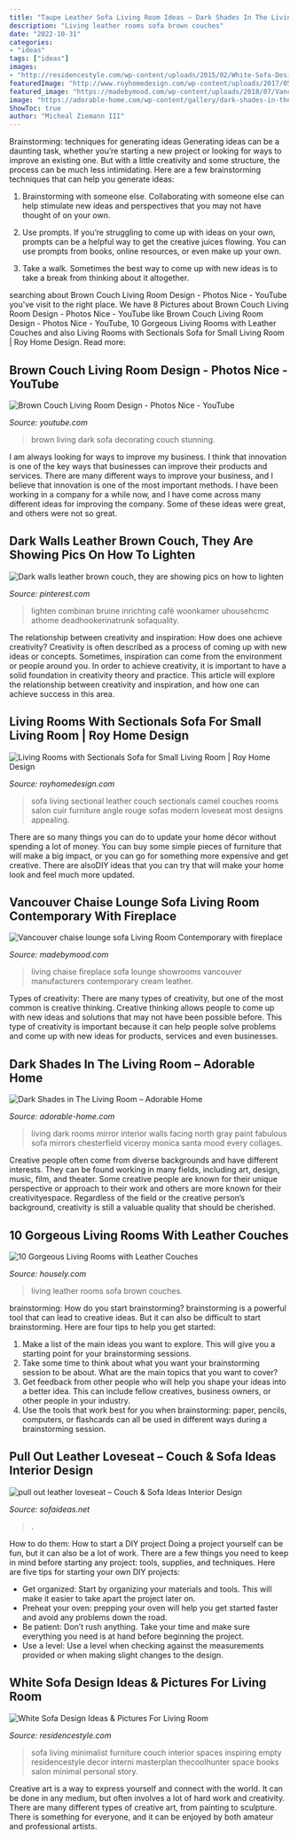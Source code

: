 ```yaml
---
title: "Taupe Leather Sofa Living Room Ideas ~ Dark Shades In The Living Room – Adorable Home"
description: "Living leather rooms sofa brown couches"
date: "2022-10-31"
categories:
- "ideas"
tags: ["ideas"]
images:
- "http://residencestyle.com/wp-content/uploads/2015/02/White-Sofa-Design.jpg"
featuredImage: "http://www.royhomedesign.com/wp-content/uploads/2017/05/modern-living-rooms-red-leather-sectionals-couch-with-loveseat-design.jpg"
featured_image: "https://madebymood.com/wp-content/uploads/2018/07/Vancouver-chaise-lounge-sofa-Living-Room-Contemporary-with-fireplace-manufacturers-and-showrooms-lights-above.jpg"
image: "https://adorable-home.com/wp-content/gallery/dark-shades-in-the-living-room/dark-shades-in-the-living-room-7.jpg"
ShowToc: true
author: "Micheal Ziemann III"
---
```



Brainstorming: techniques for generating ideas
Generating ideas can be a daunting task, whether you’re starting a new project or looking for ways to improve an existing one. But with a little creativity and some structure, the process can be much less intimidating.
Here are a few brainstorming techniques that can help you generate ideas:

1. Brainstorming with someone else. Collaborating with someone else can help stimulate new ideas and perspectives that you may not have thought of on your own.

2. Use prompts. If you’re struggling to come up with ideas on your own, prompts can be a helpful way to get the creative juices flowing. You can use prompts from books, online resources, or even make up your own.

3. Take a walk. Sometimes the best way to come up with new ideas is to take a break from thinking about it altogether.

	

		
searching about Brown Couch Living Room Design - Photos Nice - YouTube you've visit to the right place. We have 8 Pictures about Brown Couch Living Room Design - Photos Nice - YouTube like Brown Couch Living Room Design - Photos Nice - YouTube, 10 Gorgeous Living Rooms with Leather Couches and also Living Rooms with Sectionals Sofa for Small Living Room | Roy Home Design. Read more:
		
    
## Brown Couch Living Room Design - Photos Nice - YouTube

<img loading=lazy src="https://i.ytimg.com/vi/PKreFzHFwbs/maxresdefault.jpg" onerror="this.onerror=null;this.src='https://tse4.mm.bing.net/th?id=OIP.y9UAQ9KcjoQJXfS3S19KAQHaEK&amp;pid=15.1';" alt="Brown Couch Living Room Design - Photos Nice - YouTube">

_Source: youtube.com_

>brown living dark sofa decorating couch stunning. 

	

I am always looking for ways to improve my business. I think that innovation is one of the key ways that businesses can improve their products and services. There are many different ways to improve your business, and I believe that innovation is one of the most important methods. I have been working in a company for a while now, and I have come across many different ideas for improving the company. Some of these ideas were great, and others were not so great.

    
## Dark Walls Leather Brown Couch, They Are Showing Pics On How To Lighten

<img loading=lazy src="https://i.pinimg.com/originals/e8/07/fd/e807fd8b6accd7943bac56ea862af729.jpg" onerror="this.onerror=null;this.src='https://tse4.mm.bing.net/th?id=OIP.fVCQEMhiopr-v8otYqOGugHaJ4&amp;pid=15.1';" alt="Dark walls leather brown couch, they are showing pics on how to lighten">

_Source: pinterest.com_

>lighten combinan bruine inrichting café woonkamer uhousehcmc athome deadhookerinatrunk sofaquality. 

	

The relationship between creativity and inspiration: How does one achieve creativity?
Creativity is often described as a process of coming up with new ideas or concepts. Sometimes, inspiration can come from the environment or people around you. In order to achieve creativity, it is important to have a solid foundation in creativity theory and practice. This article will explore the relationship between creativity and inspiration, and how one can achieve success in this area.

    
## Living Rooms With Sectionals Sofa For Small Living Room | Roy Home Design

<img loading=lazy src="http://www.royhomedesign.com/wp-content/uploads/2017/05/modern-living-rooms-red-leather-sectionals-couch-with-loveseat-design.jpg" onerror="this.onerror=null;this.src='https://tse3.mm.bing.net/th?id=OIP.lApQ3EFAb40s10-lE2WbIgHaF-&amp;pid=15.1';" alt="Living Rooms with Sectionals Sofa for Small Living Room | Roy Home Design">

_Source: royhomedesign.com_

>sofa living sectional leather couch sectionals camel couches rooms salon cuir furniture angle rouge sofas modern loveseat most designs appealing. 

	

There are so many things you can do to update your home décor without spending a lot of money. You can buy some simple pieces of furniture that will make a big impact, or you can go for something more expensive and get creative. There are alsoDIY ideas that you can try that will make your home look and feel much more updated.

    
## Vancouver Chaise Lounge Sofa Living Room Contemporary With Fireplace

<img loading=lazy src="https://madebymood.com/wp-content/uploads/2018/07/Vancouver-chaise-lounge-sofa-Living-Room-Contemporary-with-fireplace-manufacturers-and-showrooms-lights-above.jpg" onerror="this.onerror=null;this.src='https://tse1.mm.bing.net/th?id=OIP.iUJlcmeBX11bdNqh7CZRdAHaE8&amp;pid=15.1';" alt="Vancouver chaise lounge sofa Living Room Contemporary with fireplace">

_Source: madebymood.com_

>living chaise fireplace sofa lounge showrooms vancouver manufacturers contemporary cream leather. 

	

Types of creativity:
There are many types of creativity, but one of the most common is creative thinking. Creative thinking allows people to come up with new ideas and solutions that may not have been possible before. This type of creativity is important because it can help people solve problems and come up with new ideas for products, services and even businesses.

    
## Dark Shades In The Living Room – Adorable Home

<img loading=lazy src="https://adorable-home.com/wp-content/gallery/dark-shades-in-the-living-room/dark-shades-in-the-living-room-7.jpg" onerror="this.onerror=null;this.src='https://tse3.mm.bing.net/th?id=OIP.cg5Hc-5FZwPRR5cdumTpXwHaLE&amp;pid=15.1';" alt="Dark Shades in The Living Room – Adorable Home">

_Source: adorable-home.com_

>living dark rooms mirror interior walls facing north gray paint fabulous sofa mirrors chesterfield viceroy monica santa mood every collages. 

	

Creative people often come from diverse backgrounds and have different interests. They can be found working in many fields, including art, design, music, film, and theater. Some creative people are known for their unique perspective or approach to their work and others are more known for their creativityespace. Regardless of the field or the creative person’s background, creativity is still a valuable quality that should be cherished.

    
## 10 Gorgeous Living Rooms With Leather Couches

<img loading=lazy src="https://housely.com/wp-content/uploads/2016/09/Living-room-with-brown-leather-sofa.jpg" onerror="this.onerror=null;this.src='https://tse2.mm.bing.net/th?id=OIP.na_DTc0mPVXQuVkzL1pudgHaFQ&amp;pid=15.1';" alt="10 Gorgeous Living Rooms with Leather Couches">

_Source: housely.com_

>living leather rooms sofa brown couches. 

	

brainstorming: How do you start brainstorming?
brainstorming is a powerful tool that can lead to creative ideas. But it can also be difficult to start brainstorming. Here are four tips to help you get started: 
1. Make a list of the main ideas you want to explore. This will give you a starting point for your brainstorming sessions.
2. Take some time to think about what you want your brainstorming session to be about. What are the main topics that you want to cover? 
3. Get feedback from other people who will help you shape your ideas into a better idea. This can include fellow creatives, business owners, or other people in your industry. 
4. Use the tools that work best for you when brainstorming: paper, pencils, computers, or flashcards can all be used in different ways during a brainstorming session.

    
## Pull Out Leather Loveseat – Couch &amp; Sofa Ideas Interior Design

<img loading=lazy src="http://sofaideas.net/wp-content/uploads/2014/11/pull-out-leather-loveseat.jpg" onerror="this.onerror=null;this.src='https://tse3.mm.bing.net/th?id=OIP.i-QF71voBoWUKQ_5qRbEGQHaFJ&amp;pid=15.1';" alt="pull out leather loveseat – Couch &amp; Sofa Ideas Interior Design">

_Source: sofaideas.net_

>. 

	

How to do them: How to start a DIY project
Doing a project yourself can be fun, but it can also be a lot of work. There are a few things you need to keep in mind before starting any project: tools, supplies, and techniques. Here are five tips for starting your own DIY projects: 
- Get organized: Start by organizing your materials and tools. This will make it easier to take apart the project later on. 
- Preheat your oven: prepping your oven will help you get started faster and avoid any problems down the road. 
- Be patient: Don’t rush anything. Take your time and make sure everything you need is at hand before beginning the project. 
- Use a level: Use a level when checking against the measurements provided or when making slight changes to the design.

    
## White Sofa Design Ideas &amp; Pictures For Living Room

<img loading=lazy src="http://residencestyle.com/wp-content/uploads/2015/02/White-Sofa-Design.jpg" onerror="this.onerror=null;this.src='https://tse3.mm.bing.net/th?id=OIP.1vYtJStouc2lBWtznA_JnQHaKC&amp;pid=15.1';" alt="White Sofa Design Ideas &amp; Pictures For Living Room">

_Source: residencestyle.com_

>sofa living minimalist furniture couch interior spaces inspiring empty residencestyle decor interni masterplan thecoolhunter space books salon minimal personal story. 

	

Creative art is a way to express yourself and connect with the world. It can be done in any medium, but often involves a lot of hard work and creativity. There are many different types of creative art, from painting to sculpture. There is something for everyone, and it can be enjoyed by both amateur and professional artists.

